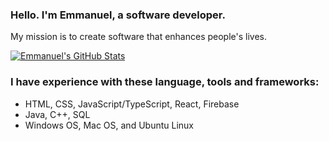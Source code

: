 ### Hello. I'm Emmanuel, a software developer.
My mission is to create software that enhances people's lives.

[![Emmanuel's GitHub Stats](https://github.com/emmanuel-abreu/github-readme-stats)](https://github-readme-stats.vercel.app/api?username=emmanuel-abreu)
### I have experience with these language, tools and frameworks:
- HTML, CSS, JavaScript/TypeScript, React, Firebase
- Java, C++, SQL
- Windows OS, Mac OS, and Ubuntu Linux

<!--
**Emmanuel-Abreu/emmanuel-abreu** is a ✨ _special_ ✨ repository because its `README.md` (this file) appears on your GitHub profile.

Here are some ideas to get you started:

- 🔭 I’m currently working on ...
  - Web scraper / crawler that displays analytics/ stats
  - budget app from freecodecamp python course, but using golang?

- 🌱 I’m currently learning ...
- 👯 I’m looking to collaborate on ...
- 🤔 I’m looking for help with ...
- 💬 Ask me about ...
- 📫 How to reach me: ...
- 😄 Pronouns: ...
- ⚡ Fun fact: ...
-->
